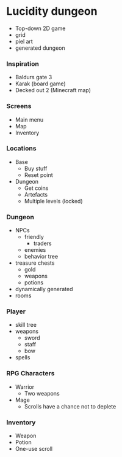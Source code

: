 # Lucidity dungeon

- Top-down 2D game
- grid
- piel art
- generated dungeon

### Inspiration
- Baldurs gate 3
- Karak (board game)
- Decked out 2 (Minecraft map)

### Screens
- Main menu
- Map
- Inventory

### Locations
- Base
  - Buy stuff
  - Reset point
- Dungeon
  - Get coins
  - Artefacts
  - Multiple levels (locked)

### Dungeon
- NPCs
  - friendly
    - traders
  - enemies
  - behavior tree
- treasure chests
  - gold
  - weapons
  - potions
- dynamically generated
- rooms

### Player
- skill tree
- weapons
  - sword
  - staff
  - bow
- spells

### RPG Characters
- Warrior
  - Two weapons
- Mage
  - Scrolls have a chance not to deplete

### Inventory
- Weapon
- Potion
- One-use scroll




